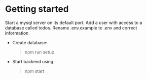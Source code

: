 # Getting started

Start a mysql server on its default port. Add a user with access to a database called todos. Rename .env.example to .env and correct information. 

* Create database:
  > npm run setup

* Start backend using
  > npm start